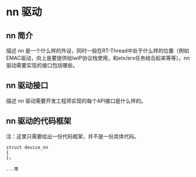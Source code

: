 # nn 驱动

## nn 简介

描述 nn 是一个什么样的外设，同时一般在RT-Thread中处于什么样的位置（例如EMAC驱动，向上是要提供给lwIP协议栈使用，和etx/erx任务结合起来等等）。nn 驱动需要实现的接口包括哪些。

## nn 驱动接口

描述 nn 驱动需要开发工程师实现的每个API接口是什么样的。

## nn 驱动的代码框架

注：这里只需要给出一份代码框架，并不是一份具体代码。

```
struct device_nn
{
};

...等
```
